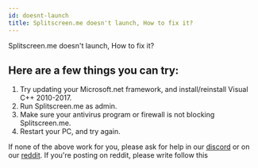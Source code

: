 ```yaml
---
id: doesnt-launch
title: Splitscreen.me doesn't launch, How to fix it?
---
```


Splitscreen.me doesn't launch, How to fix it?

## Here are a few things you can try:
1. Try updating your Microsoft.net framework, and install/reinstall Visual C++ 2010-2017.
2. Run Splitscreen.me as admin.
3. Make sure your antivirus program or firewall is not blocking Splitscreen.me.
4. Restart your PC, and try again.

If none of the above work for you, please ask for help in our [discord](https://discord.gg/EfFSwkJ) or on our [reddit](https://www.reddit.com/r/nucleuscoop). If you're posting on reddit, please write follow this 
